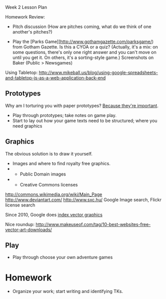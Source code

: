 Week 2 Lesson Plan

Homework Review:
+ Pitch discussion (How are pitches coming, what do we think of one another's pitches?)


+ Play the [Parks Game]]http://www.gothamgazette.com/parksgame/) from Gotham Gazette. Is this a CYOA or a quiz? (Actually, it's a mix: on some questions, there's only one right answer and you can't move on until you get it. On others, it's a sorting-style game.) Screenshots on Baker (Public > Newsgames) 





Using Tabletop:
http://www.mikeball.us/blog/using-google-spreadsheets-and-tabletop-js-as-a-web-application-back-end



## Prototypes
Why am I torturing you with paper prototypes? [Because they're important](http://nerds.texastribune.org/post/62939230080/friends-with-benefits-adapting-mojos-cyoa-app).
+ Play through prototypes; take notes on game play.
+ Start to lay out how your game texts need to be structured; where you need graphics

## Graphics
The obvious solution is to draw it yourself. 

+ Images and where to find royalty free graphics. 
+ + Public Domain images  
+ + Creative Commons licenses  

http://commons.wikimedia.org/wiki/Main_Page  
http://www.deviantart.com/ 
http://www.sxc.hu/
Google Image search, Flickr license search

Since 2010, Google does [index vector graphics](http://lifehacker.com/5627391/google-now-indexes-scalable-vector-graphics)

Nice roundup: 
http://www.makeuseof.com/tag/10-best-websites-free-vector-art-downloads/


## Play
+ Play through choose your own adventure games


# Homework
+ Organize your work; start writing and identifying TKs. 